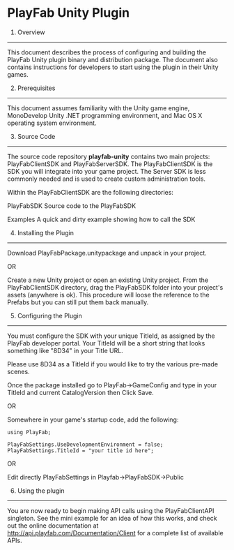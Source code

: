 PlayFab Unity Plugin
====================

1. Overview
-----------
This document describes the process of configuring and building the PlayFab Unity plugin binary and distribution package. The document also contains instructions for developers to start using the plugin in their Unity games.


2. Prerequisites
----------------
This document assumes familiarity with the Unity game engine, MonoDevelop Unity .NET programming environment, and Mac OS X operating system environment.


3. Source Code
--------------
The source code repository **playfab-unity** contains two main projects: PlayFabClientSDK and PlayFabServerSDK. The PlayFabClientSDK is the SDK you will integrate into your game project. The Server SDK is less commonly needed and is used to create custom administration tools.

Within the PlayFabClientSDK are the following directories:

PlayFabSDK  Source code to the PlayFabSDK

Examples    A quick and dirty example showing how to call the SDK


4. Installing the Plugin
------------------------
Download PlayFabPackage.unitypackage and unpack in your project.

OR

Create a new Unity project or open an existing Unity project. From the PlayFabClientSDK directory, drag the PlayFabSDK folder into your project's assets (anywhere is ok). This procedure will loose the reference to the Prefabs but you can still put them back manually.

5. Configuring the Plugin
-------------------------
You must configure the SDK with your unique TitleId, as assigned by the PlayFab developer portal. Your TitleId will be a short string that looks something like "8D34" in your Title URL.

Please use 8D34 as a TitleId if you would like to try the various pre-made scenes.

Once the package installed go to PlayFab->GameConfig and type in your TitleId and current CatalogVersion then Click Save.

OR

Somewhere in your game's startup code, add the following:

```
using PlayFab;

PlayFabSettings.UseDevelopmentEnvironment = false;
PlayFabSettings.TitleId = "your title id here";
```

OR

Edit directly PlayFabSettings in Playfab->PlayFabSDK->Public


6. Using the plugin
-------------------
You are now ready to begin making API calls using the PlayFabClientAPI singleton. See the mini example for an idea of how this works, and check out the online documentation at http://api.playfab.com/Documentation/Client for a complete list of available APIs.
